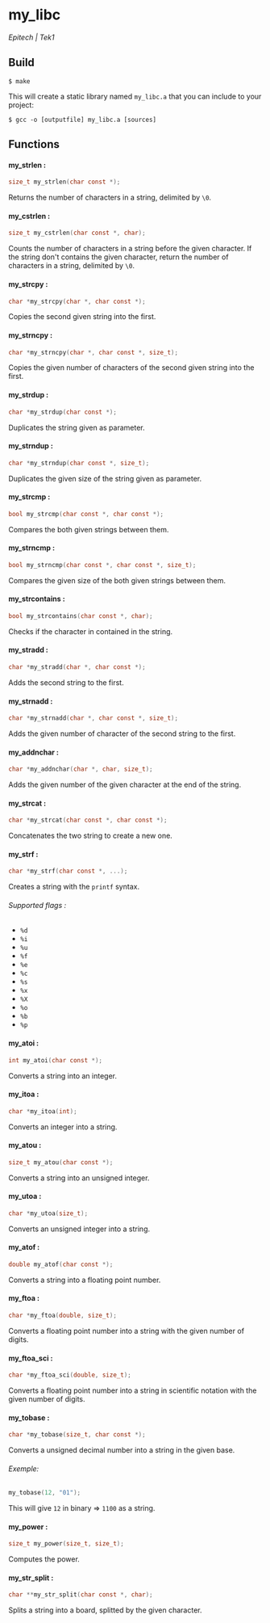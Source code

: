 # my_libc
*Epitech | Tek1*

## Build
```
$ make
```
This will create a static library named `my_libc.a` that you can include to your project:
```
$ gcc -o [outputfile] my_libc.a [sources]
```

## Functions

#### my_strlen :
```c
size_t my_strlen(char const *);
```
Returns the number of characters in a string, delimited by `\0`.

#### my_cstrlen :
```c
size_t my_cstrlen(char const *, char);
```
Counts the number of characters in a string before the given character.
If the string don't contains the given character, return the number of characters in a string, delimited by `\0`.

#### my_strcpy :
```c
char *my_strcpy(char *, char const *);
```
Copies the second given string into the first.

#### my_strncpy :
```c
char *my_strncpy(char *, char const *, size_t);
```
Copies the given number of characters of the second given string into the first.

#### my_strdup :
```c
char *my_strdup(char const *);
```
Duplicates the string given as parameter.

#### my_strndup :
```c
char *my_strndup(char const *, size_t);
```
Duplicates the given size of the string given as parameter.

#### my_strcmp :
```c
bool my_strcmp(char const *, char const *);
```
Compares the both given strings between them.

#### my_strncmp :
```c
bool my_strncmp(char const *, char const *, size_t);
```
Compares the given size of the both given strings between them.

#### my_strcontains :
```c
bool my_strcontains(char const *, char);
```
Checks if the character in contained in the string.

#### my_stradd :
```c
char *my_stradd(char *, char const *);
```
Adds the second string to the first.

#### my_strnadd :
```c
char *my_strnadd(char *, char const *, size_t);
```
Adds the given number of character of the second string to the first.

#### my_addnchar :
```c
char *my_addnchar(char *, char, size_t);
```
Adds the given number of the given character at the end of the string.

#### my_strcat :
```c
char *my_strcat(char const *, char const *);
```
Concatenates the two string to create a new one.

#### my_strf :
```c
char *my_strf(char const *, ...);
```
Creates a string with the `printf` syntax.
###### Supported flags :
- `%d`
- `%i`
- `%u`
- `%f`
- `%e`
- `%c`
- `%s`
- `%x`
- `%X`
- `%o`
- `%b`
- `%p`

#### my_atoi :
```c
int my_atoi(char const *);
```
Converts a string into an integer.

#### my_itoa :
```c
char *my_itoa(int);
```
Converts an integer into a string.

#### my_atou :
```c
size_t my_atou(char const *);
```
Converts a string into an unsigned integer.

#### my_utoa :
```c
char *my_utoa(size_t);
```
Converts an unsigned integer into a string.

#### my_atof :
```c
double my_atof(char const *);
```
Converts a string into a floating point number.

#### my_ftoa :
```c
char *my_ftoa(double, size_t);
```
Converts a floating point number into a string with the given number of digits.

#### my_ftoa_sci :
```c
char *my_ftoa_sci(double, size_t);
```
Converts a floating point number into a string in scientific notation with the given number of digits.

#### my_tobase :
```c
char *my_tobase(size_t, char const *);
```
Converts a unsigned decimal number into a string in the given base.
###### Exemple:
```c
my_tobase(12, "01");
```
This will give `12` in binary => `1100` as a string.

#### my_power :
```c
size_t my_power(size_t, size_t);
```
Computes the power.

#### my_str_split :
```c
char **my_str_split(char const *, char);
```
Splits a string into a board, splitted by the given character.
